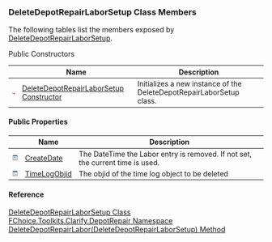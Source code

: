 ﻿### DeleteDepotRepairLaborSetup Class Members

The following tables list the members exposed by [DeleteDepotRepairLaborSetup](FChoice.Toolkits.Clarify~FChoice.Toolkits.Clarify.DepotRepair.DeleteDepotRepairLaborSetup.md).

Public Constructors

|   | Name | Description |
| --- | --- | --- |
| ![Public Constructor](dotnetimages/publicConstructor.png) | [DeleteDepotRepairLaborSetup Constructor](FChoice.Toolkits.Clarify~FChoice.Toolkits.Clarify.DepotRepair.DeleteDepotRepairLaborSetup~_ctor.md) | Initializes a new instance of the DeleteDepotRepairLaborSetup class.   |



#### Public Properties

|   | Name | Description |
| --- | --- | --- |
| ![Public Property](dotnetimages/publicProperty.png) | [CreateDate](FChoice.Toolkits.Clarify~FChoice.Toolkits.Clarify.DepotRepair.DeleteDepotRepairLaborSetup~CreateDate.md) | The DateTime the Labor entry is removed. If not set, the current time is used.   |
| ![Public Property](dotnetimages/publicProperty.png) | [TimeLogObjid](FChoice.Toolkits.Clarify~FChoice.Toolkits.Clarify.DepotRepair.DeleteDepotRepairLaborSetup~TimeLogObjid.md) | The objid of the time log object to be deleted   |





#### Reference

[DeleteDepotRepairLaborSetup Class](FChoice.Toolkits.Clarify~FChoice.Toolkits.Clarify.DepotRepair.DeleteDepotRepairLaborSetup.md)  
[FChoice.Toolkits.Clarify.DepotRepair Namespace](FChoice.Toolkits.Clarify~FChoice.Toolkits.Clarify.DepotRepair_namespace.md)  
[DeleteDepotRepairLabor(DeleteDepotRepairLaborSetup) Method](FChoice.Toolkits.Clarify~FChoice.Toolkits.Clarify.DepotRepair.DepotRepairToolkit~DeleteDepotRepairLabor(DeleteDepotRepairLaborSetup).md)